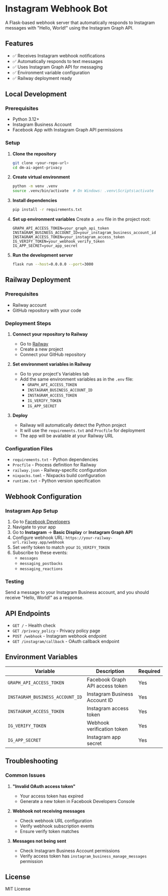 # Instagram Webhook Bot

A Flask-based webhook server that automatically responds to Instagram messages with "Hello, World!" using the Instagram Graph API.

## Features

- ✅ Receives Instagram webhook notifications
- ✅ Automatically responds to text messages
- ✅ Uses Instagram Graph API for messaging
- ✅ Environment variable configuration
- ✅ Railway deployment ready

## Local Development

### Prerequisites

- Python 3.12+
- Instagram Business Account
- Facebook App with Instagram Graph API permissions

### Setup

1. **Clone the repository**
   ```bash
   git clone <your-repo-url>
   cd dm-ai-agent-privacy
   ```

2. **Create virtual environment**
   ```bash
   python -m venv .venv
   source .venv/bin/activate  # On Windows: .venv\Scripts\activate
   ```

3. **Install dependencies**
   ```bash
   pip install -r requirements.txt
   ```

4. **Set up environment variables**
   Create a `.env` file in the project root:
   ```env
   GRAPH_API_ACCESS_TOKEN=your_graph_api_token
   INSTAGRAM_BUSINESS_ACCOUNT_ID=your_instagram_business_account_id
   INSTAGRAM_ACCESS_TOKEN=your_instagram_access_token
   IG_VERIFY_TOKEN=your_webhook_verify_token
   IG_APP_SECRET=your_app_secret
   ```

5. **Run the development server**
   ```bash
   flask run --host=0.0.0.0 --port=3000
   ```

## Railway Deployment

### Prerequisites

- Railway account
- GitHub repository with your code

### Deployment Steps

1. **Connect your repository to Railway**
   - Go to [Railway](https://railway.app)
   - Create a new project
   - Connect your GitHub repository

2. **Set environment variables in Railway**
   - Go to your project's Variables tab
   - Add the same environment variables as in the `.env` file:
     - `GRAPH_API_ACCESS_TOKEN`
     - `INSTAGRAM_BUSINESS_ACCOUNT_ID`
     - `INSTAGRAM_ACCESS_TOKEN`
     - `IG_VERIFY_TOKEN`
     - `IG_APP_SECRET`

3. **Deploy**
   - Railway will automatically detect the Python project
   - It will use the `requirements.txt` and `Procfile` for deployment
   - The app will be available at your Railway URL

### Configuration Files

- `requirements.txt` - Python dependencies
- `Procfile` - Process definition for Railway
- `railway.json` - Railway-specific configuration
- `nixpacks.toml` - Nixpacks build configuration
- `runtime.txt` - Python version specification

## Webhook Configuration

### Instagram App Setup

1. Go to [Facebook Developers](https://developers.facebook.com)
2. Navigate to your app
3. Go to **Instagram** → **Basic Display** or **Instagram Graph API**
4. Configure webhook URL: `https://your-railway-url.railway.app/webhook`
5. Set verify token to match your `IG_VERIFY_TOKEN`
6. Subscribe to these events:
   - `messages`
   - `messaging_postbacks`
   - `messaging_reactions`

### Testing

Send a message to your Instagram Business account, and you should receive "Hello, World!" as a response.

## API Endpoints

- `GET /` - Health check
- `GET /privacy_policy` - Privacy policy page
- `POST /webhook` - Instagram webhook endpoint
- `GET /instagram/callback` - OAuth callback endpoint

## Environment Variables

| Variable | Description | Required |
|----------|-------------|----------|
| `GRAPH_API_ACCESS_TOKEN` | Facebook Graph API access token | Yes |
| `INSTAGRAM_BUSINESS_ACCOUNT_ID` | Instagram Business Account ID | Yes |
| `INSTAGRAM_ACCESS_TOKEN` | Instagram access token | Yes |
| `IG_VERIFY_TOKEN` | Webhook verification token | Yes |
| `IG_APP_SECRET` | Instagram app secret | Yes |

## Troubleshooting

### Common Issues

1. **"Invalid OAuth access token"**
   - Your access token has expired
   - Generate a new token in Facebook Developers Console

2. **Webhook not receiving messages**
   - Check webhook URL configuration
   - Verify webhook subscription events
   - Ensure verify token matches

3. **Messages not being sent**
   - Check Instagram Business Account permissions
   - Verify access token has `instagram_business_manage_messages` permission

## License

MIT License 